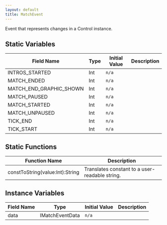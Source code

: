 ```yaml
---
layout: default
title: MatchEvent
---
```


Event that represents changes in a Control instance.

## Static Variables

| Field Name | Type | Initial Value | Description |
| ------------ | ------ | --------------- | ------------- |
| INTROS_STARTED | Int | `n/a` |  |
| MATCH_ENDED | Int | `n/a` |  |
| MATCH_END_GRAPHIC_SHOWN | Int | `n/a` |  |
| MATCH_PAUSED | Int | `n/a` |  |
| MATCH_STARTED | Int | `n/a` |  |
| MATCH_UNPAUSED | Int | `n/a` |  |
| TICK_END | Int | `n/a` |  |
| TICK_START | Int | `n/a` |  |


## Static Functions

| Function Name | Description |
| --------------- | ------------- |
| constToString(value:Int):String | Translates constant to a user-readable string. |


## Instance Variables

| Field Name | Type | Initial Value | Description |
| ------------ | ------ | --------------- | ------------- |
| data | IMatchEventData | `n/a` |  |
